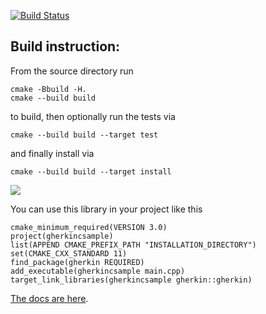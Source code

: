 [![Build Status](https://travis-ci.org/cucumber/gherkin-c.svg?branch=master)](https://travis-ci.org/cucumber/gherkin-c)

<h2>Build instruction:</h2>

From the source directory run

```
cmake -Bbuild -H.
cmake --build build
```
to build, then optionally run the tests via
```
cmake --build build --target test
```
and finally install via
```
cmake --build build --target install
```

![](https://raw.githubusercontent.com/Pwera/gherkin-c/master/gherkin.gif)

You can use this library in your project like this<br>
```
cmake_minimum_required(VERSION 3.0)
project(gherkincsample)
list(APPEND CMAKE_PREFIX_PATH "INSTALLATION_DIRECTORY")
set(CMAKE_CXX_STANDARD 11)
find_package(gherkin REQUIRED)
add_executable(gherkincsample main.cpp)
target_link_libraries(gherkincsample gherkin::gherkin)
```

[The docs are here](https://cucumber.io/docs/).
